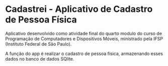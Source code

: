 # Cadastrei - Aplicativo de Cadastro de Pessoa Física

Aplicativo desenvolvido como atividade final do quarto modulo do curso de Programação de Computadores e Dispositivos Móveis, ministrado pela IFSP (Instituto Federal de São Paulo).

A função do app é realizar o cadastro de pessoa física, armazenando esses dados no banco de dados SQlite.
